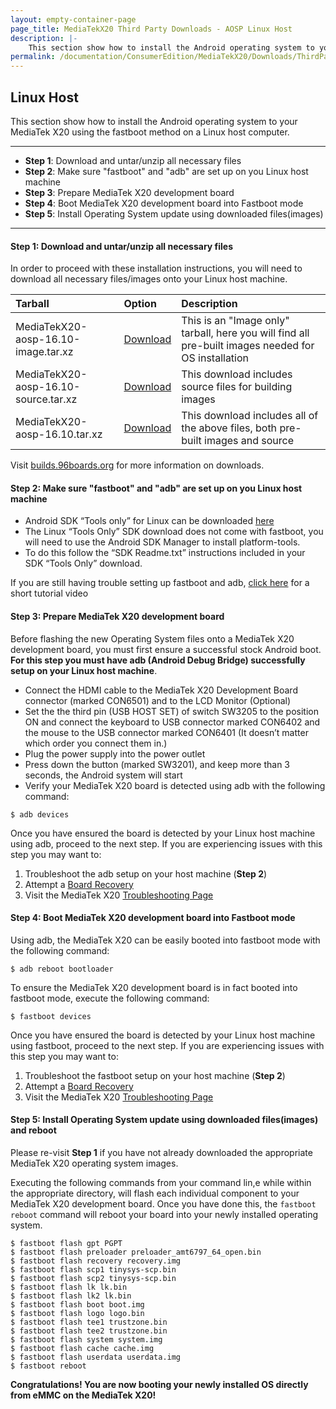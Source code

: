 ```yaml
---
layout: empty-container-page
page_title: MediaTekX20 Third Party Downloads - AOSP Linux Host
description: |-
    This section show how to install the Android operating system to your MediaTek X20 using the fastboot method on a Linux host computer.
permalink: /documentation/ConsumerEdition/MediaTekX20/Downloads/ThirdParty/AOSP/LinuxFastboot.md/
---
```

## Linux Host

This section show how to install the Android operating system to your MediaTek X20 using the fastboot method on a Linux host computer.

***

- **Step 1**: Download and untar/unzip all necessary files
- **Step 2**: Make sure "fastboot" and "adb" are set up on you Linux host machine
- **Step 3**: Prepare MediaTek X20 development board
- **Step 4**: Boot MediaTek X20 development board into Fastboot mode
- **Step 5**: Install Operating System update using downloaded files(images)

***

#### **Step 1**: Download and untar/unzip all necessary files

In order to proceed with these installation instructions, you will need to download all necessary files/images onto your Linux host machine.

|   Tarball                             |   Option               |  Description                                                        |
|:--------------------------------------|:-----------------------|:--------------------------------------------------------------------|
| MediaTekX20-aosp-16.10-image.tar.xz  | [Download](http://builds.96boards.org/releases/helio-x20/mediatek/aosp/latest/MediaTekX20-aosp-*-image.tar.xz) | This is an "Image only" tarball, here you will find all pre-built images needed for OS installation |
| MediaTekX20-aosp-16.10-source.tar.xz | [Download](http://builds.96boards.org/releases/helio-x20/mediatek/aosp/latest/MediaTekX20-aosp-*-source.tar.xz) | This download includes source files for building images |
| MediaTekX20-aosp-16.10.tar.xz | [Download](http://builds.96boards.org/releases/helio-x20/mediatek/aosp/latest/MediaTekX20-aosp-16.10.tar.xz) | This download includes all of the above files, both pre-built images and source |

Visit [builds.96boards.org](http://builds.96boards.org/releases/helio-x20/mediatek/aosp/latest/) for more information on downloads.

#### **Step 2**: Make sure "fastboot" and "adb" are set up on you Linux host machine

- Android SDK “Tools only” for Linux can be downloaded <a href="http://developer.android.com/sdk" target="_blank">here</a>
- The Linux “Tools Only” SDK download does not come with fastboot, you will need to use the Android SDK Manager to install platform-tools.
- To do this follow the “SDK Readme.txt” instructions included in your SDK “Tools Only” download.

If you are still having trouble setting up fastboot and adb, <a href="https://youtu.be/W_zlydVBftA" target="_blank">click here</a> for a short tutorial video

#### **Step 3**: Prepare MediaTek X20 development board

Before flashing the new Operating System files onto a MediaTek X20 development board, you must first ensure a successful stock Android boot. **For this step you must have adb (Android Debug Bridge) successfully setup on your Linux host machine**.

- Connect the HDMI cable to the MediaTek X20 Development Board connector (marked CON6501) and to the LCD Monitor (Optional)
- Set the the third pin (USB HOST SET) of switch SW3205 to the position ON and connect the keyboard to USB connector marked CON6402 and the mouse to the USB connector marked CON6401 (It doesn’t matter which order you connect them in.)
- Plug the power supply into the power outlet
- Press down the button (marked SW3201), and keep more than 3 seconds, the Android system will start
- Verify your MediaTek X20 board is detected using adb with the following command:

```shell
$ adb devices
```

Once you have ensured the board is detected by your Linux host machine using adb, proceed to the next step. If you are experiencing issues with this step you may want to:

1. Troubleshoot the adb setup on your host machine (**Step 2**)
2. Attempt a [Board Recovery](../../../Installation/BoardRecovery.md)
3. Visit the MediaTek X20 [Troubleshooting Page](../../../Troubleshooting/)

#### **Step 4**: Boot MediaTek X20 development board into Fastboot mode

Using adb, the MediaTek X20 can be easily booted into fastboot mode with the following command:

```shell
$ adb reboot bootloader
```

To ensure the MediaTek X20 development board is in fact booted into fastboot mode, execute the following command:

```shell
$ fastboot devices
```

Once you have ensured the board is detected by your Linux host machine using fastboot, proceed to the next step. If you are experiencing issues with this step you may want to:

1. Troubleshoot the fastboot setup on your host machine (**Step 2**)
2. Attempt a [Board Recovery](../../../Installation/BoardRecovery.md)
3. Visit the MediaTek X20 [Troubleshooting Page](../../../Troubleshooting/)

#### **Step 5**: Install Operating System update using downloaded files(images) and reboot

Please re-visit **Step 1** if you have not already downloaded the appropriate MediaTek X20 operating system images.

Executing the following commands from your command lin,e while within the appropriate directory, will flash each individual component to your MediaTek X20 development board. Once you have done this, the `fastboot reboot` command will reboot your board into your newly installed operating system.

```shell
$ fastboot flash gpt PGPT
$ fastboot flash preloader preloader_amt6797_64_open.bin
$ fastboot flash recovery recovery.img
$ fastboot flash scp1 tinysys-scp.bin
$ fastboot flash scp2 tinysys-scp.bin
$ fastboot flash lk lk.bin
$ fastboot flash lk2 lk.bin
$ fastboot flash boot boot.img
$ fastboot flash logo logo.bin
$ fastboot flash tee1 trustzone.bin
$ fastboot flash tee2 trustzone.bin
$ fastboot flash system system.img
$ fastboot flash cache cache.img
$ fastboot flash userdata userdata.img
$ fastboot reboot
```

**Congratulations! You are now booting your newly installed OS directly
from eMMC on the MediaTek X20!**
